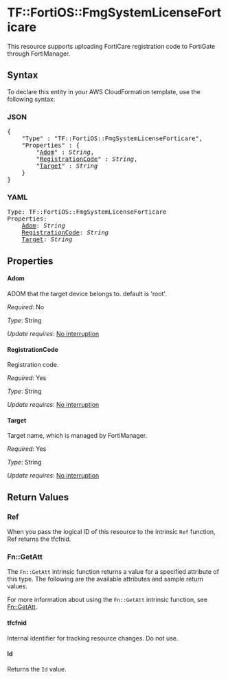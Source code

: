 # TF::FortiOS::FmgSystemLicenseForticare

This resource supports uploading FortiCare registration code to FortiGate through FortiManager.

## Syntax

To declare this entity in your AWS CloudFormation template, use the following syntax:

### JSON

<pre>
{
    "Type" : "TF::FortiOS::FmgSystemLicenseForticare",
    "Properties" : {
        "<a href="#adom" title="Adom">Adom</a>" : <i>String</i>,
        "<a href="#registrationcode" title="RegistrationCode">RegistrationCode</a>" : <i>String</i>,
        "<a href="#target" title="Target">Target</a>" : <i>String</i>
    }
}
</pre>

### YAML

<pre>
Type: TF::FortiOS::FmgSystemLicenseForticare
Properties:
    <a href="#adom" title="Adom">Adom</a>: <i>String</i>
    <a href="#registrationcode" title="RegistrationCode">RegistrationCode</a>: <i>String</i>
    <a href="#target" title="Target">Target</a>: <i>String</i>
</pre>

## Properties

#### Adom

ADOM that the target device belongs to. default is 'root'.

_Required_: No

_Type_: String

_Update requires_: [No interruption](https://docs.aws.amazon.com/AWSCloudFormation/latest/UserGuide/using-cfn-updating-stacks-update-behaviors.html#update-no-interrupt)

#### RegistrationCode

Registration code.

_Required_: Yes

_Type_: String

_Update requires_: [No interruption](https://docs.aws.amazon.com/AWSCloudFormation/latest/UserGuide/using-cfn-updating-stacks-update-behaviors.html#update-no-interrupt)

#### Target

Target name, which is managed by FortiManager.

_Required_: Yes

_Type_: String

_Update requires_: [No interruption](https://docs.aws.amazon.com/AWSCloudFormation/latest/UserGuide/using-cfn-updating-stacks-update-behaviors.html#update-no-interrupt)

## Return Values

### Ref

When you pass the logical ID of this resource to the intrinsic `Ref` function, Ref returns the tfcfnid.

### Fn::GetAtt

The `Fn::GetAtt` intrinsic function returns a value for a specified attribute of this type. The following are the available attributes and sample return values.

For more information about using the `Fn::GetAtt` intrinsic function, see [Fn::GetAtt](https://docs.aws.amazon.com/AWSCloudFormation/latest/UserGuide/intrinsic-function-reference-getatt.html).

#### tfcfnid

Internal identifier for tracking resource changes. Do not use.

#### Id

Returns the <code>Id</code> value.

